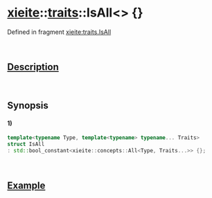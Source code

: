 # [xieite](../../xieite.md)\:\:[traits](../../traits.md)\:\:IsAll\<\> \{\}
Defined in fragment [xieite:traits.IsAll](../../../src/traits/is_all.cpp)

&nbsp;

## [Description](../concepts/all.md#Description)

&nbsp;

## Synopsis
#### 1)
```cpp
template<typename Type, template<typename> typename... Traits>
struct IsAll
: std::bool_constant<xieite::concepts::All<Type, Traits...>> {};
```

&nbsp;

## [Example](../concepts/all.md#Example)
